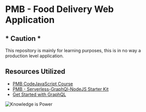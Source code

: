 
# PMB - Food Delivery Web Application

## *  Caution *

This repository is mainly for learning purposes, this is in no way a production level application. 

## Resources Utilized

 - [PMB CodeJavaScript
   Course](https://github.com/pimp-my-book/CodeJavaScript)
 - [PMB - Serverless-GraphQl-NodeJS Starter Kit](https://github.com/pimp-my-book/serverless-graphql-nodejs-starter)
 - [Get Started with GraphQL](https://link.medium.com/HWNw24CZkZ)

![Knowledge is Power](https://i.imgur.com/1i5Kcv7.jpg)
